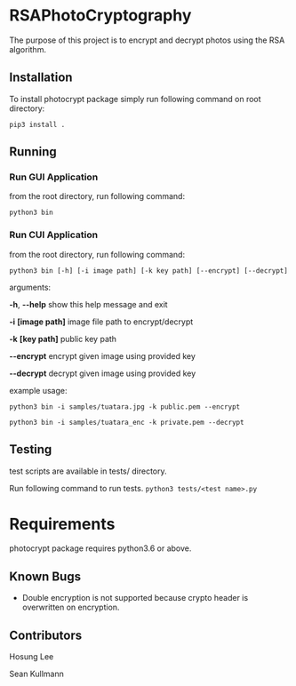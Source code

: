 # RSAPhotoCryptography
The purpose of this project is to encrypt and decrypt photos using the RSA algorithm.

## Installation

To install photocrypt package simply run following command on root directory:

```pip3 install .```

## Running

### Run GUI Application

from the root directory, run following command:

```python3 bin```

### Run CUI Application

from the root directory, run following command:

```python3 bin [-h] [-i image path] [-k key path] [--encrypt] [--decrypt]```

arguments:

  **-h**, **--help**            show this help message and exit

  **-i** **[image path]**  image file path to encrypt/decrypt

  **-k** **[key path]**       public key path    

  **--encrypt**                 encrypt given image using provided key

  **--decrypt**                 decrypt given image using provided key

example usage:

```python3 bin -i samples/tuatara.jpg -k public.pem --encrypt```

```python3 bin -i samples/tuatara_enc -k private.pem --decrypt```

## Testing

test scripts are available in tests/ directory.

Run following command to run tests.
```python3 tests/<test name>.py```

# Requirements

photocrypt package requires python3.6 or above.

## Known Bugs

- Double encryption is not supported because crypto header is overwritten on encryption.

## Contributors

Hosung Lee

Sean Kullmann
